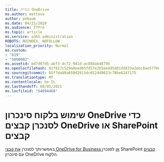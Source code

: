 ```yaml
---
title: הגדרת OneDrive
ms.author: matteva
author: pebaum
ms.date: 04/21/2020
ms.audience: ITPro
ms.topic: article
ms.service: o365-administration
ROBOTS: NOINDEX, NOFOLLOW
localization_priority: Normal
ms.custom:
- "819"
- "5800002"
ms.assetid: bd7d87d5-abf3-4c72-941d-ac88dab48795
ms.openlocfilehash: 01f817c529a8eedb5fd57e265eedd5401dd833a2ebc8ae57760754264425fd96
ms.sourcegitcommit: b5f7da89a650d2915dc652449623c78be6247175
ms.translationtype: MT
ms.contentlocale: he-IL
ms.lasthandoff: 08/05/2021
ms.locfileid: "54094468"
---
```

# <a name="use-the-onedrive-sync-client-to-sync-onedrive-or-sharepoint-files"></a>שימוש בלקוח סינכרון OneDrive כדי לסנכרן קבצים OneDrive או SharePoint קבצים

באפשרותך לסנכרן [את קבצי OneDrive for Business או](https://go.microsoft.com/fwlink/?linkid=533375) לסנכרן SharePoint [קבצים](https://go.microsoft.com/fwlink/?linkid=871666) עם סינכרון OneDrive הלקוח.
  
